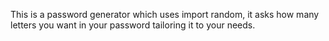 This is a password generator which uses import random, it asks how many letters you want in your password tailoring it to your needs.
